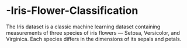 # -Iris-Flower-Classification
The Iris dataset is a classic machine learning dataset containing measurements of three species of iris flowers — Setosa, Versicolor, and Virginica. Each species differs in the dimensions of its sepals and petals.
